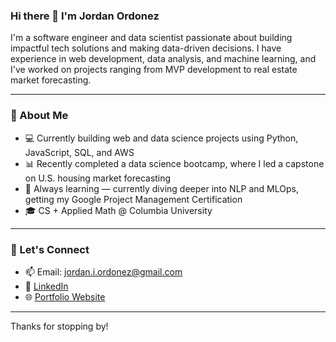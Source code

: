 ### Hi there 👋 I'm Jordan Ordonez

I'm a software engineer and data scientist passionate about building impactful tech solutions and making data-driven decisions. I have experience in web development, data analysis, and machine learning, and I've worked on projects ranging from MVP development to real estate market forecasting.

---

### 🚀 About Me
- 💻 Currently building web and data science projects using Python, JavaScript, SQL, and AWS
- 📊 Recently completed a data science bootcamp, where I led a capstone on U.S. housing market forecasting
- 🌱 Always learning — currently diving deeper into NLP and MLOps, getting my Google Project Management Certification
- 🎓 CS + Applied Math @ Columbia University

---

### 🤝 Let's Connect
- 📫 Email: jordan.i.ordonez@gmail.com  
- 💼 [LinkedIn](https://www.linkedin.com/in/jordonez123)  
- 🌐 [Portfolio Website](https://jordonez123.github.io)

---

Thanks for stopping by!
